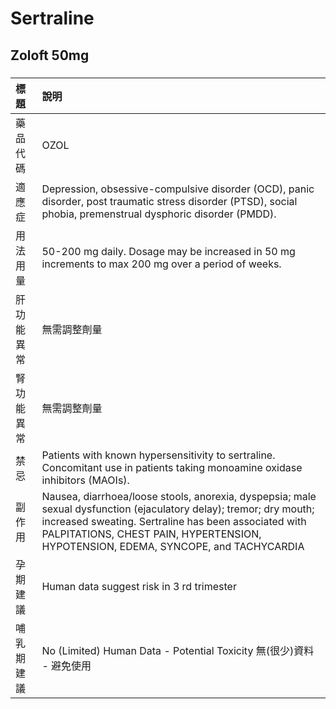 # Sertraline

## Zoloft 50mg

##### 

| 標題       | 說明                                                                                                                                                                                                                                                              |
|:-----------|:------------------------------------------------------------------------------------------------------------------------------------------------------------------------------------------------------------------------------------------------------------------|
| 藥品代碼   | OZOL                                                                                                                                                                                                                                                              |
| 適應症     | Depression, obsessive-compulsive disorder (OCD), panic disorder, post traumatic stress disorder (PTSD), social phobia, premenstrual dysphoric disorder (PMDD).                                                                                                    |
| 用法用量   | 50-200 mg daily. Dosage may be increased in 50 mg increments to max 200 mg over a period of weeks.                                                                                                                                                                |
| 肝功能異常 | 無需調整劑量                                                                                                                                                                                                                                                      |
| 腎功能異常 | 無需調整劑量                                                                                                                                                                                                                                                      |
| 禁忌       | Patients with known hypersensitivity to sertraline. Concomitant use in patients taking monoamine oxidase inhibitors (MAOIs).                                                                                                                                      |
| 副作用     | Nausea, diarrhoea/loose stools, anorexia, dyspepsia; male sexual dysfunction (ejaculatory delay); tremor; dry mouth; increased sweating. Sertraline has been associated with PALPITATIONS, CHEST PAIN, HYPERTENSION, HYPOTENSION, EDEMA, SYNCOPE, and TACHYCARDIA |
| 孕期建議   | Human data suggest risk in 3 rd trimester                                                                                                                                                                                                                         |
| 哺乳期建議 | No (Limited) Human Data - Potential Toxicity 無(很少)資料 - 避免使用                                                                                                                                                                                              |


